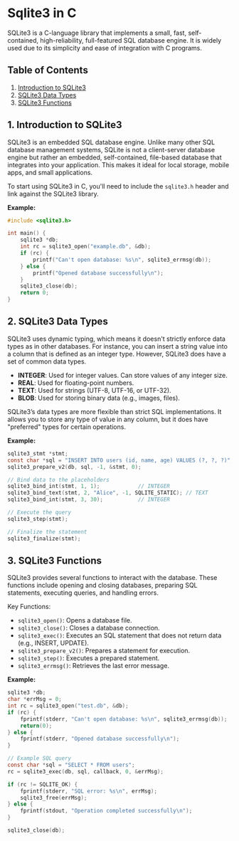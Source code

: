 # Sqlite3 in C

SQLite3 is a C-language library that implements a small, fast, self-contained, high-reliability, full-featured SQL database engine. It is widely used due to its simplicity and ease of integration with C programs.

## Table of Contents

1. [Introduction to SQLite3](#1-introduction-to-sqlite3)
2. [SQLite3 Data Types](#2-sqlite3-data-types)
3. [SQLite3 Functions](#3-sqlite3-functions)

## 1. Introduction to SQLite3

  SQLite3 is an embedded SQL database engine. Unlike many other SQL database management systems, SQLite is not a client-server database engine but rather an embedded, self-contained, file-based database that integrates into your application. This makes it ideal for local storage, mobile apps, and small applications.

  To start using SQLite3 in C, you'll need to include the `sqlite3.h` header and link against the SQLite3 library.

  **Example:**

  ```c
  #include <sqlite3.h>

  int main() {
      sqlite3 *db;
      int rc = sqlite3_open("example.db", &db);
      if (rc) {
          printf("Can't open database: %s\n", sqlite3_errmsg(db));
      } else {
          printf("Opened database successfully\n");
      }
      sqlite3_close(db);
      return 0;
  }
  ```

## 2. SQLite3 Data Types

  SQLite3 uses dynamic typing, which means it doesn't strictly enforce data types as in other databases. For instance, you can insert a string value into a column that is defined as an integer type. However, SQLite3 does have a set of common data types.

  - **INTEGER**: Used for integer values. Can store values of any integer size.
  - **REAL**: Used for floating-point numbers.
  - **TEXT**: Used for strings (UTF-8, UTF-16, or UTF-32).
  - **BLOB**: Used for storing binary data (e.g., images, files).
  
  SQLite3’s data types are more flexible than strict SQL implementations. It allows you to store any type of value in any column, but it does have "preferred" types for certain operations.

  **Example:**

  ```c
  sqlite3_stmt *stmt;
  const char *sql = "INSERT INTO users (id, name, age) VALUES (?, ?, ?)";
  sqlite3_prepare_v2(db, sql, -1, &stmt, 0);

  // Bind data to the placeholders
  sqlite3_bind_int(stmt, 1, 1);            // INTEGER
  sqlite3_bind_text(stmt, 2, "Alice", -1, SQLITE_STATIC); // TEXT
  sqlite3_bind_int(stmt, 3, 30);           // INTEGER

  // Execute the query
  sqlite3_step(stmt);

  // Finalize the statement
  sqlite3_finalize(stmt);
  ```

## 3. SQLite3 Functions

  SQLite3 provides several functions to interact with the database. These functions include opening and closing databases, preparing SQL statements, executing queries, and handling errors.

  Key Functions:
  
  - `sqlite3_open()`: Opens a database file.
  - `sqlite3_close()`: Closes a database connection.
  - `sqlite3_exec()`: Executes an SQL statement that does not return data (e.g., INSERT, UPDATE).
  - `sqlite3_prepare_v2()`: Prepares a statement for execution.
  - `sqlite3_step()`: Executes a prepared statement.
  - `sqlite3_errmsg()`: Retrieves the last error message.

  **Example:**

  ```c
  sqlite3 *db;
  char *errMsg = 0;
  int rc = sqlite3_open("test.db", &db);
  if (rc) {
      fprintf(stderr, "Can't open database: %s\n", sqlite3_errmsg(db));
      return(0);
  } else {
      fprintf(stderr, "Opened database successfully\n");
  }

  // Example SQL query
  const char *sql = "SELECT * FROM users";
  rc = sqlite3_exec(db, sql, callback, 0, &errMsg);

  if (rc != SQLITE_OK) {
      fprintf(stderr, "SQL error: %s\n", errMsg);
      sqlite3_free(errMsg);
  } else {
      fprintf(stdout, "Operation completed successfully\n");
  }

  sqlite3_close(db);
  ```
